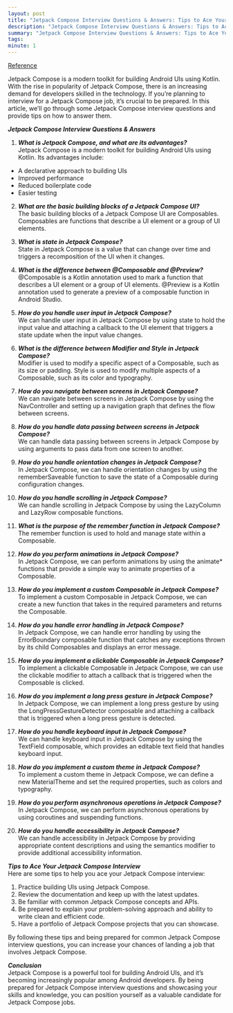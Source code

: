 ```yaml
---
layout: post
title: "Jetpack Compose Interview Questions & Answers: Tips to Ace Your Interview"
description: "Jetpack Compose Interview Questions & Answers: Tips to Ace Your Interview"
summary: "Jetpack Compose Interview Questions & Answers: Tips to Ace Your Interview"
tags: 
minute: 1
---
```

[Reference](https://medium.com/@android-world/jetpack-compose-interview-questions-answers-tips-to-ace-your-interview-511914a86b18)    

Jetpack Compose is a modern toolkit for building Android UIs using Kotlin. With the rise in popularity of Jetpack Compose, there is an increasing demand for developers skilled in the technology. If you’re planning to interview for a Jetpack Compose job, it’s crucial to be prepared. In this article, we’ll go through some Jetpack Compose interview questions and provide tips on how to answer them.    

__*Jetpack Compose Interview Questions & Answers*__    

1. __*What is Jetpack Compose, and what are its advantages?*__    
Jetpack Compose is a modern toolkit for building Android UIs using Kotlin. Its advantages include:    

- A declarative approach to building UIs    
- Improved performance    
- Reduced boilerplate code    
- Easier testing    

2. __*What are the basic building blocks of a Jetpack Compose UI?*__    
The basic building blocks of a Jetpack Compose UI are Composables. Composables are functions that describe a UI element or a group of UI elements.    

3. __*What is state in Jetpack Compose?*__    
State in Jetpack Compose is a value that can change over time and triggers a recomposition of the UI when it changes.    

4. __*What is the difference between @Composable and @Preview?*__    
@Composable is a Kotlin annotation used to mark a function that describes a UI element or a group of UI elements. @Preview is a Kotlin annotation used to generate a preview of a composable function in Android Studio.    

5. __*How do you handle user input in Jetpack Compose?*__    
We can handle user input in Jetpack Compose by using state to hold the input value and attaching a callback to the UI element that triggers a state update when the input value changes.    

6. __*What is the difference between Modifier and Style in Jetpack Compose?*__    
Modifier is used to modify a specific aspect of a Composable, such as its size or padding. Style is used to modify multiple aspects of a Composable, such as its color and typography.    

7. __*How do you navigate between screens in Jetpack Compose?*__    
We can navigate between screens in Jetpack Compose by using the NavController and setting up a navigation graph that defines the flow between screens.    

8. __*How do you handle data passing between screens in Jetpack Compose?*__    
We can handle data passing between screens in Jetpack Compose by using arguments to pass data from one screen to another.    

9. __*How do you handle orientation changes in Jetpack Compose?*__    
In Jetpack Compose, we can handle orientation changes by using the rememberSaveable function to save the state of a Composable during configuration changes.    

10. __*How do you handle scrolling in Jetpack Compose?*__    
We can handle scrolling in Jetpack Compose by using the LazyColumn and LazyRow composable functions.    

11. __*What is the purpose of the remember function in Jetpack Compose?*__    
The remember function is used to hold and manage state within a Composable.    

12. __*How do you perform animations in Jetpack Compose?*__    
In Jetpack Compose, we can perform animations by using the animate* functions that provide a simple way to animate properties of a Composable.    

13. __*How do you implement a custom Composable in Jetpack Compose?*__    
To implement a custom Composable in Jetpack Compose, we can create a new function that takes in the required parameters and returns the Composable.    

14. __*How do you handle error handling in Jetpack Compose?*__    
In Jetpack Compose, we can handle error handling by using the ErrorBoundary composable function that catches any exceptions thrown by its child Composables and displays an error message.    

15. __*How do you implement a clickable Composable in Jetpack Compose?*__    
To implement a clickable Composable in Jetpack Compose, we can use the clickable modifier to attach a callback that is triggered when the Composable is clicked.    

16. __*How do you implement a long press gesture in Jetpack Compose?*__    
In Jetpack Compose, we can implement a long press gesture by using the LongPressGestureDetector composable and attaching a callback that is triggered when a long press gesture is detected.    

17. __*How do you handle keyboard input in Jetpack Compose?*__    
We can handle keyboard input in Jetpack Compose by using the TextField composable, which provides an editable text field that handles keyboard input.    

18. __*How do you implement a custom theme in Jetpack Compose?*__    
To implement a custom theme in Jetpack Compose, we can define a new MaterialTheme and set the required properties, such as colors and typography.    

19. __*How do you perform asynchronous operations in Jetpack Compose?*__    
In Jetpack Compose, we can perform asynchronous operations by using coroutines and suspending functions.    

20. __*How do you handle accessibility in Jetpack Compose?*__    
We can handle accessibility in Jetpack Compose by providing appropriate content descriptions and using the semantics modifier to provide additional accessibility information.    

__*Tips to Ace Your Jetpack Compose Interview*__    
Here are some tips to help you ace your Jetpack Compose interview:    

1. Practice building UIs using Jetpack Compose.    
2. Review the documentation and keep up with the latest updates.    
3. Be familiar with common Jetpack Compose concepts and APIs.    
4. Be prepared to explain your problem-solving approach and ability to write clean and efficient code.    
5. Have a portfolio of Jetpack Compose projects that you can showcase.    

By following these tips and being prepared for common Jetpack Compose interview questions, you can increase your chances of landing a job that involves Jetpack Compose.    

__*Conclusion*__    
Jetpack Compose is a powerful tool for building Android UIs, and it’s becoming increasingly popular among Android developers. By being prepared for Jetpack Compose interview questions and showcasing your skills and knowledge, you can position yourself as a valuable candidate for Jetpack Compose jobs.    
